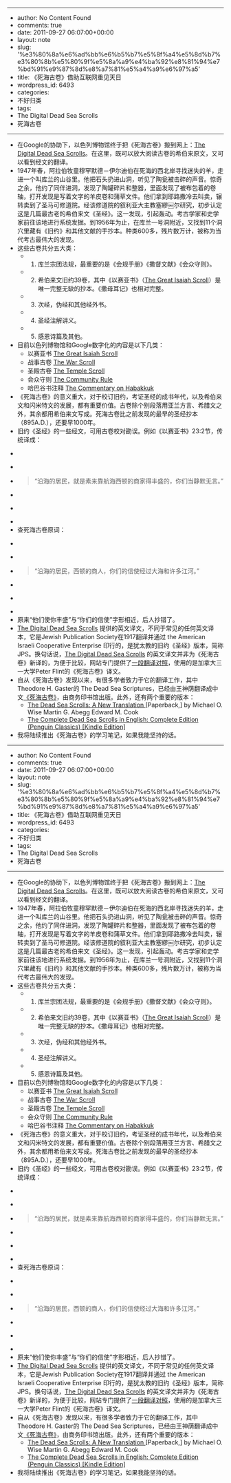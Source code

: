 - --
- author: No Content Found
- comments: true
- date: 2011-09-27 06:07:00+00:00
- layout: note
- slug: '%e3%80%8a%e6%ad%bb%e6%b5%b7%e5%8f%a4%e5%8d%b7%e3%80%8b%e5%80%9f%e5%8a%a9%e4%ba%92%e8%81%94%e7%bd%91%e9%87%8d%e8%a7%81%e5%a4%a9%e6%97%a5'
- title: 《死海古卷》借助互联网重见天日
- wordpress_id: 6493
- categories:
- 不好归类
- tags:
- The Digital Dead Sea Scrolls
- 死海古卷
- --
- 在Google的协助下，以色列博物馆终于把《死海古卷》搬到网上：[The Digital Dead Sea Scrolls](http://dss.collections.imj.org.il/)。在这里，既可以放大阅读古卷的希伯来原文，又可以看到经文的翻译。
- 1947年春，阿拉伯牧童穆罕默德－伊尔迪伯在死海的西北岸寻找迷失的羊，走进一个叫库兰的山谷里。他把石头扔进山洞，听见了陶瓮被击碎的声音。惊奇之余，他约了同伴进洞，发现了陶罐碎片和整器，里面发现了被布包着的卷轴，打开发现是写着文字的羊皮卷和蒲草文件。他们拿到耶路撒冷去叫卖，辗转卖到了圣马可修道院。经该修道院的叙利亚大主教塞繆￼尔研究，初步认定这是几篇最古老的希伯来文《圣经》。这一发现，引起轰动。考古学家和史学家前往该地进行系统发掘。到1956年为止，在库兰一号洞附近，又找到11个洞穴里藏有《旧约》和其他文献的手抄本。种类600多，残片数万计，被称为当代考古最伟大的发现。
- 这些古卷共分五大类：
    - 1. 库兰宗团法规，最重要的是《会规手册》《撒督文献》《会众守则》。
    - 2. 希伯来文旧约39卷，其中《以赛亚书》（[The Great Isaiah Scroll](http://dss.collections.imj.org.il/isaiah)）是唯一完整无缺的抄本。《撒母耳记》也相对完整。
    - 3. 次经，伪经和其他经外书。
    - 4. 圣经注解讲义。
    - 5. 感恩诗篇及其他。
- 目前以色列博物馆和Google数字化的内容是以下几类：
    - 以赛亚书 [The Great Isaiah Scroll](http://dss.collections.imj.org.il/isaiah)
    - 战事古卷 [The War Scroll](http://dss.collections.imj.org.il/war)
    - 圣殿古卷 [The Temple Scroll](http://dss.collections.imj.org.il/temple)
    - 会众守则 [The Community Rule](http://dss.collections.imj.org.il/community)
    - 哈巴谷书注释 [The Commentary on Habakkuk](http://dss.collections.imj.org.il/habakkuk)
- 《死海古卷》的意义重大，对于校订旧约，考证圣经的成书年代，以及希伯来文和闪米特文的发展，都有重要价值。古卷除个别段落用亚兰方言、希腊文之外，其余都用希伯来文写成。死海古卷比之前发现的最早的圣经抄本（895A.D.），还要早1000年。
- 旧约《圣经》的一些经文，可用古卷校对勘误。例如《以赛亚书》23:2节，传统译成：
- <blockquote>
- > 
- > “沿海的居民，就是素来靠航海西顿的商家得丰盛的，你们当静默无言。”
- > 
- > 
- </blockquote>
- 查死海古卷原词：
- <blockquote>
- > 
- > “沿海的居民，西顿的商人，你们的信使经过大海和许多江河。”
- > 
- > 
- </blockquote>
- 原来“他们使你丰盛”与“你们的信使”字形相近，后人抄错了。
- [The Digital Dead Sea Scrolls](http://dss.collections.imj.org.il/) 提供的英文译文，不同于常见的任何英文译本，它是Jewish Publication Society在1917翻译并通过 the American Israeli Cooperative Enterprise 印行的，是犹太教的旧约《圣经》版本，简称JPS。换句话说，[The Digital Dead Sea Scrolls](http://dss.collections.imj.org.il/) 的英文译文并非为《死海古卷》新译的，为便于比较，网站专门提供了[一段翻译对照](http://dss.collections.imj.org.il/chapters)，使用的是加拿大三一大学Peter Flint的《死海古卷》译文。
- 自从《死海古卷》发现以来，有很多学者致力于它的翻译工作，其中Theodore H. Gaster的 The Dead Sea Scriptures，已经由王神荫翻译成中文[《死海古卷》](http://book.douban.com/subject/1138432/)，由商务印书馆出版。此外，还有两个重要的版本：
    - [The Dead Sea Scrolls: A New Translation ](http://amazon.com/dp/B004ZG647I)[Paperback,] by Michael O. Wise  Martin G. Abegg  Edward M. Cook 
    - [The Complete Dead Sea Scrolls in English: Complete Edition (Penguin Classics) [Kindle Edition]](http://amazon.com/dp/B002RI9H34)
- 我将陆续推出《死海古卷》的学习笔记，如果我能坚持的话。
- --
- author: No Content Found
- comments: true
- date: 2011-09-27 06:07:00+00:00
- layout: note
- slug: '%e3%80%8a%e6%ad%bb%e6%b5%b7%e5%8f%a4%e5%8d%b7%e3%80%8b%e5%80%9f%e5%8a%a9%e4%ba%92%e8%81%94%e7%bd%91%e9%87%8d%e8%a7%81%e5%a4%a9%e6%97%a5'
- title: 《死海古卷》借助互联网重见天日
- wordpress_id: 6493
- categories:
- 不好归类
- tags:
- The Digital Dead Sea Scrolls
- 死海古卷
- --
- 在Google的协助下，以色列博物馆终于把《死海古卷》搬到网上：[The Digital Dead Sea Scrolls](http://dss.collections.imj.org.il/)。在这里，既可以放大阅读古卷的希伯来原文，又可以看到经文的翻译。
- 1947年春，阿拉伯牧童穆罕默德－伊尔迪伯在死海的西北岸寻找迷失的羊，走进一个叫库兰的山谷里。他把石头扔进山洞，听见了陶瓮被击碎的声音。惊奇之余，他约了同伴进洞，发现了陶罐碎片和整器，里面发现了被布包着的卷轴，打开发现是写着文字的羊皮卷和蒲草文件。他们拿到耶路撒冷去叫卖，辗转卖到了圣马可修道院。经该修道院的叙利亚大主教塞繆￼尔研究，初步认定这是几篇最古老的希伯来文《圣经》。这一发现，引起轰动。考古学家和史学家前往该地进行系统发掘。到1956年为止，在库兰一号洞附近，又找到11个洞穴里藏有《旧约》和其他文献的手抄本。种类600多，残片数万计，被称为当代考古最伟大的发现。
- 这些古卷共分五大类：
    - 1. 库兰宗团法规，最重要的是《会规手册》《撒督文献》《会众守则》。
    - 2. 希伯来文旧约39卷，其中《以赛亚书》（[The Great Isaiah Scroll](http://dss.collections.imj.org.il/isaiah)）是唯一完整无缺的抄本。《撒母耳记》也相对完整。
    - 3. 次经，伪经和其他经外书。
    - 4. 圣经注解讲义。
    - 5. 感恩诗篇及其他。
- 目前以色列博物馆和Google数字化的内容是以下几类：
    - 以赛亚书 [The Great Isaiah Scroll](http://dss.collections.imj.org.il/isaiah)
    - 战事古卷 [The War Scroll](http://dss.collections.imj.org.il/war)
    - 圣殿古卷 [The Temple Scroll](http://dss.collections.imj.org.il/temple)
    - 会众守则 [The Community Rule](http://dss.collections.imj.org.il/community)
    - 哈巴谷书注释 [The Commentary on Habakkuk](http://dss.collections.imj.org.il/habakkuk)
- 《死海古卷》的意义重大，对于校订旧约，考证圣经的成书年代，以及希伯来文和闪米特文的发展，都有重要价值。古卷除个别段落用亚兰方言、希腊文之外，其余都用希伯来文写成。死海古卷比之前发现的最早的圣经抄本（895A.D.），还要早1000年。
- 旧约《圣经》的一些经文，可用古卷校对勘误。例如《以赛亚书》23:2节，传统译成：
- <blockquote>
- > 
- > “沿海的居民，就是素来靠航海西顿的商家得丰盛的，你们当静默无言。”
- > 
- > 
- </blockquote>
- 查死海古卷原词：
- <blockquote>
- > 
- > “沿海的居民，西顿的商人，你们的信使经过大海和许多江河。”
- > 
- > 
- </blockquote>
- 原来“他们使你丰盛”与“你们的信使”字形相近，后人抄错了。
- [The Digital Dead Sea Scrolls](http://dss.collections.imj.org.il/) 提供的英文译文，不同于常见的任何英文译本，它是Jewish Publication Society在1917翻译并通过 the American Israeli Cooperative Enterprise 印行的，是犹太教的旧约《圣经》版本，简称JPS。换句话说，[The Digital Dead Sea Scrolls](http://dss.collections.imj.org.il/) 的英文译文并非为《死海古卷》新译的，为便于比较，网站专门提供了[一段翻译对照](http://dss.collections.imj.org.il/chapters)，使用的是加拿大三一大学Peter Flint的《死海古卷》译文。
- 自从《死海古卷》发现以来，有很多学者致力于它的翻译工作，其中Theodore H. Gaster的 The Dead Sea Scriptures，已经由王神荫翻译成中文[《死海古卷》](http://book.douban.com/subject/1138432/)，由商务印书馆出版。此外，还有两个重要的版本：
    - [The Dead Sea Scrolls: A New Translation ](http://amazon.com/dp/B004ZG647I)[Paperback,] by Michael O. Wise  Martin G. Abegg  Edward M. Cook 
    - [The Complete Dead Sea Scrolls in English: Complete Edition (Penguin Classics) [Kindle Edition]](http://amazon.com/dp/B002RI9H34)
- 我将陆续推出《死海古卷》的学习笔记，如果我能坚持的话。
